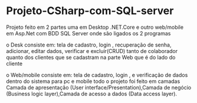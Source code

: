 # Projeto-CSharp-com-SQL-server

Projeto feito em 2 partes uma em Desktop .NET.Core e outro web/mobile em Asp.Net 
com BDD SQL Server onde são ligados os 2 programas 

o Desk consiste em:  tela de cadastro, login , recuperação de senha, adicionar, editar dados, verificar e excluir(CRUD) 
tanto de colaborador quanto dos clientes que se cadastram na parte Web que é do lado do cliente 

o Web/mobile consiste em: tela de cadastro, login , e verificação de dados dentro do sistema para pc e mobile
todo o projeto foi feito em camadas Camada de apresentação (User interface/Presentation),Camada de negócio (Business logic layer),Camada de acesso a dados (Data access layer).


